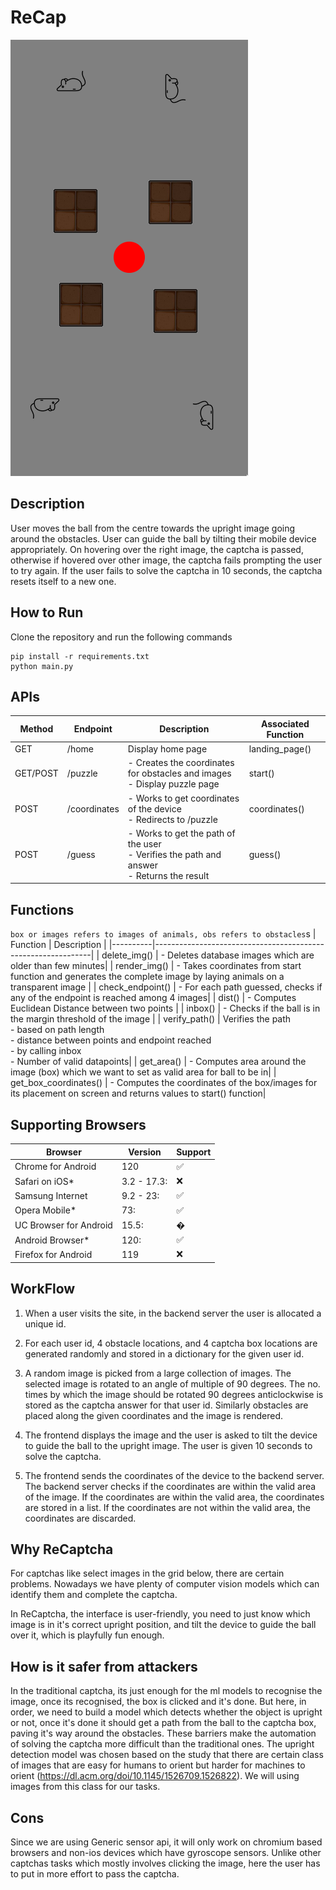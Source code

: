 # ReCap
![image-20230516001323369](./captcha-design.png)

## Description
User moves the ball from the centre towards the upright image going around the obstacles. User can guide the ball by tilting their mobile device appropriately. On hovering over the right image, the captcha is passed, otherwise if hovered over other image, the captcha fails prompting the user to try again. If the user fails to solve the captcha in 10 seconds, the captcha resets itself to a new one.

## How to Run
Clone the repository and run the following commands
```
pip install -r requirements.txt
python main.py
```

## APIs

| Method | Endpoint         | Description                                                  | Associated Function |
|--------|------------------|--------------------------------------------------------------|------------------|
| GET    | /home            | Display home page                                            | landing_page() |
| GET/POST | /puzzle        | - Creates the coordinates for obstacles and images <br>- Display puzzle page | start() |
| POST   | /coordinates     | - Works to get coordinates of the device<br>- Redirects to /puzzle | coordinates() |
| POST   | /guess           | - Works to get the path of the user<br>- Verifies the path and answer<br>- Returns the result | guess() |


## Functions

`box or images refers to images of animals, obs refers to obstacles`s
| Function | Description                                                  |
|----------|--------------------------------------------------------------|
| delete_img() | - Deletes database images which are older than few minutes|
| render_img() | - Takes coordinates from start function and generates the complete image by laying animals on a transparent image |
| check_endpoint() | - For each path guessed, checks if any of the endpoint is reached among 4 images|
| dist() | - Computes Euclidean Distance between two points  |
| inbox() | - Checks if the ball is in the margin threshold of the image |
| verify_path() | Verifies the path <br> - based on path length <br> - distance between points and endpoint reached  <br> - by calling inbox <br> - Number of valid datapoints|
| get_area() | - Computes area around the image (box) which we want to set as valid area for ball to be in|
| get_box_coordinates() | - Computes the coordinates of the box/images for its placement on screen and returns values to start() function|

## Supporting Browsers

| Browser |Version | Support |
|------------|--------------|---------------------------------|
|Chrome for Android |120|&#x2705;|
|Safari on iOS* | 3.2 - 17.3: | ❌|
|Samsung Internet | 9.2 - 23: | &#x2705;
|Opera Mobile* | 73: | &#x2705;
|UC Browser for Android | 15.5: | &#xFFFD;|
|Android Browser* | 120: | &#x2705;
|Firefox for Android| 119 | ❌|


## WorkFlow
1. When a user visits the site, in the backend server the user is allocated a unique id.
2. For each user id, 4 obstacle locations, and 4 captcha box locations are generated randomly and stored in a dictionary for the given user id. 
3. A random image is picked from a large collection of images. The selected image is rotated to an angle of multiple of 90 degrees. The no. times by which the image should be rotated 90 degrees anticlockwise is stored as the captcha answer for that user id. Similarly obstacles are placed along the given coordinates and the image is rendered.

4. The frontend displays the image and the user is asked to tilt the device to guide the ball to the upright image. The user is given 10 seconds to solve the captcha.

5. The frontend sends the coordinates of the device to the backend server. The backend server checks if the coordinates are within the valid area of the image. If the coordinates are within the valid area, the coordinates are stored in a list. If the coordinates are not within the valid area, the coordinates are discarded.


## Why ReCaptcha
For captchas like select images in the grid below, there are certain problems. Nowadays we have plenty of computer vision models which can identify them and complete the captcha. 

In ReCaptcha, the interface is user-friendly, you need to just know which image is in it's correct upright position, and tilt the device to guide the ball over it, which is playfully fun enough. 

## How is it safer from attackers
In the traditional captcha, its just enough for the ml models to recognise the image, once its recognised, the box is clicked and it's done. But here, in order, we need to build a model which detects whether the object is upright or not, once it's done it should get a path from the ball to the captcha box, paving it's way around the obstacles. These barriers make the automation of solving the captcha more difficult than the traditional ones. The upright detection model was chosen based on the study that there are certain class of images that are easy for humans to orient but harder for machines to orient (https://dl.acm.org/doi/10.1145/1526709.1526822). We will using images from this class for our tasks.

## Cons
Since we are using Generic sensor api, it will only work on chromium based browsers and non-ios devices which have gyroscope sensors.
Unlike other captchas tasks which mostly involves clicking the image, here the user has to put in more effort to pass the captcha.
